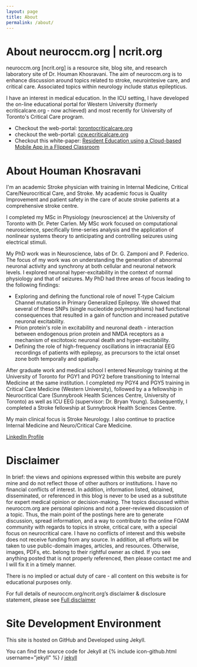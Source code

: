 ```yaml
---
layout: page
title: About
permalink: /about/
---
```


# About neuroccm.org | ncrit.org #

neuroccm.org [ncrit.org] is a resource site, blog site, and research laboratory site of Dr. Houman Khosravani. The aim of neuroccm.org is to enhance discussion around topics related to stroke, neurointesive care, and critical care. Associated topics within neurology include status epilepticus.

I have an interest in medical education. In the ICU setting, I have developed the on-line educational portal for Western University (formerly ecriticalcare.org - now achieved) and most recently for University of Toronto's Critical Care program.

* Checkout the web-portal: [torontocriticalcare.org](http://www.torontocriticalcare.org/)
* checkout the web-portal: [ccw.ecriticalcare.org](http://ccw.ecriticalcare.org/)
* Checkout this white-paper: [Resident Education using a Cloud-based Mobile App in a Flipped Classroom](/manuscripts/Khosravani_Scholar_Project_Public.pdf)

# About Houman Khosravani #

I'm an academic Stroke physician with training in Internal Medicine, Critical Care/Neurocritical Care, and Stroke. My academic focus is Quality Improvement and patient safety in the care of acute stroke patients at a comprehensive stroke centre.

I completed my MSc in Physiology (neuroscience) at the University of Toronto with Dr. Peter Carlen. My MSc work focused on computational neuroscience, specifically time-series analysis and the application of nonlinear systems theory to anticipating and controlling seizures using electrical stimuli.

My PhD work was in Neuroscience, labs of Dr. G. Zamponi and P. Federico. The focus of my work was on understanding the generation of abnormal neuronal activity and synchrony at both cellular and neuronal network levels. I explored neuronal hyper-excitability in the context of normal physiology and that of seizures. My PhD had three areas of focus leading to the following findings:
* Exploring and defining the functional role of novel T-type Calcium Channel mutations in Primary Generalized Epilepsy. We showed that several of these SNPs (single nucleotide polymorphisms) had functional consequences that resulted in a gain of function and increased putative neuronal excitability.
* Prion protein's role in excitability and neuronal death - interaction between endogenous prion protein and NMDA receptors as a mechanism of excitotoxic neuronal death and hyper-excitability.
* Defining the role of high-frequency oscillations in intracranial EEG recordings of patients with epilepsy, as precursors to the ictal onset zone both temporally and spatially.

After graduate work and medical school I entered Neurology training at the University of Toronto for PGY1 and PGY2 before transitioning to Internal Medicine at the same institution. I completed my PGY4 and PGY5 training in Critical Care Medicine (Western University), followed by a a fellowship in Neurocritical Care (Sunnybrook Health Sciences Centre, University of Toronto) as well as ICU EEG (supervisor: Dr. Bryan Young). Subsequently, I completed a Stroke fellowship at Sunnybrook Health Sciences Centre.

My main clinical focus is Stroke Neurology. I also continue to practice Internal Medicine and Neuro/Critical Care Medicine.

[LinkedIn Profile](/pResources/Profile.pdf)

# Disclaimer #

In brief: the views and opinions expressed within this website are purely mine and do not reflect those of other authors or institutions. I have no financial conflicts of interest. In addition, information listed, obtained, disseminated, or referenced in this blog is never to be used as a substitute for expert medical opinion or decision-making. The topics discussed within neuroccm.org are personal opinions and not a peer-reviewed discussion of a topic. Thus, the main point of the postings here are to generate discussion, spread information, and a way to contribute to the online FOAM community with regards to topics in stroke, critical care, with a special focus on neurocritical care. I have no conflicts of interest and this website does not receive funding from any source. In addition, all efforts will be taken to use public-domain images, articles, and resources. Otherwise, images, PDFs, etc. belong to their rightful owner as cited. If you see anything posted that is not properly referenced, then please contact me and I will fix it in a timely manner.

There is no implied or actual duty of care - all content on this website is for educational purposes only.

For full details of neuroccm.org/ncrit.org’s disclaimer & disclosure statement, please see [Full disclaimer](/disclaimer.html)

# Site Development Environment #

This site is hosted on GitHub and Developed using Jekyll.

You can find the source code for Jekyll at
{% include icon-github.html username="jekyll" %} /
[jekyll](https://github.com/jekyll/jekyll)


[westernsono]: https://westernsono.ca
[UWO]: https://www.uwo.ca
[NORSE]: https://rarediseases.org/rare-diseases/new-onset-refractory-status-epilepticus-norse/
[NORSEINST]:https://norseinstitute.org/
[HKScholar]:https://scholar.google.ca/citations?user=qzhk98YAAAAJ&hl=en
[HKPubmed]:https://www.ncbi.nlm.nih.gov/pubmed/?term=khosravani+h
[HKADS]:https://adsabs.harvard.edu/cgi-bin/nph-abs_connect?return_req=no_params&author=Khosravani,%20Houman
